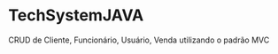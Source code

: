 TechSystemJAVA
==============

CRUD de Cliente, Funcionário, Usuário, Venda utilizando o padrão MVC 

